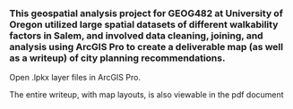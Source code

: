 ### This geospatial analysis project for GEOG482 at University of Oregon utilized large spatial datasets of different walkability factors in Salem, and involved data cleaning, joining, and analysis using ArcGIS Pro to create a deliverable map (as well as a writeup) of city planning recommendations.

Open .lpkx layer files in ArcGIS Pro.

The entire writeup, with map layouts, is also viewable in the pdf document
